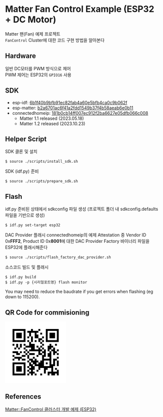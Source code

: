 # Matter Fan Control Example (ESP32 + DC Motor)
Matter 팬(Fan) 예제 프로젝트<br>
`FanControl` Cluster에 대한 코드 구현 방법을 알아본다

Hardware
---
일반 DC모터를 PWM 방식으로 제어<br>
PWM 제어는 ESP32의 `GPIO16` 사용

SDK
---
- esp-idf: [6b1f40b9bfb91ec82fab4a60e5bfb4ca0c9b062f](https://github.com/espressif/esp-idf/tree/6b1f40b9bfb91ec82fab4a60e5bfb4ca0c9b062f)
- esp-matter: [b2a6701ac6f41a2fdd1549b37f4b58aeab6e0b11](https://github.com/espressif/esp-matter/commit/b2a6701ac6f41a2fdd1549b37f4b58aeab6e0b11)
- connectedhomeip: [181b0cb14ff007ec912f2ba6627e05dfb066c008](https://github.com/project-chip/connectedhomeip/commit/181b0cb14ff007ec912f2ba6627e05dfb066c008)
  - Matter 1.1 released (2023.05.18)
  - Matter 1.2 released (2023.10.23)

Helper Script
---
SDK 클론 및 설치
```shell
$ source ./scripts/install_sdk.sh
```
SDK (idf.py) 준비
```shell
$ source ./scripts/prepare_sdk.sh
```

Flash
---
idf.py 준비된 상태에서 sdkconfig 파일 생성 (프로젝트 폴더 내 sdkconfig.defaults 파일을 기반으로 생성)
```shell
$ idf.py set-target esp32
```
DAC Provider 플래시
connectedhomeip의 예제 Attestation 중 Vendor ID 0x**FFF2**, Product ID 0x**8001**에 대한 DAC Provider Factory 바이너리 파일을 ESP32에 플래시해준다
```shell
$ source ./scripts/flash_factory_dac_provider.sh
```
소스코드 빌드 및 플래시
```shell
$ idf.py build
$ idf.py -p {시리얼포트명} flash monitor
```
You may need to reduce the baudrate if you get errors when flashing (eg down to 115200).

QR Code for commisioning
---
![qrcode.png](./resource/DACProvider/qrcode.png)

References
---
[Matter::FanControl 클러스터 개발 예제 (ESP32)](https://yogyui.tistory.com/entry/PROJ-MatterFanControl-%ED%81%B4%EB%9F%AC%EC%8A%A4%ED%84%B0-%EA%B0%9C%EB%B0%9C-%EC%98%88%EC%A0%9C-ESP32)
